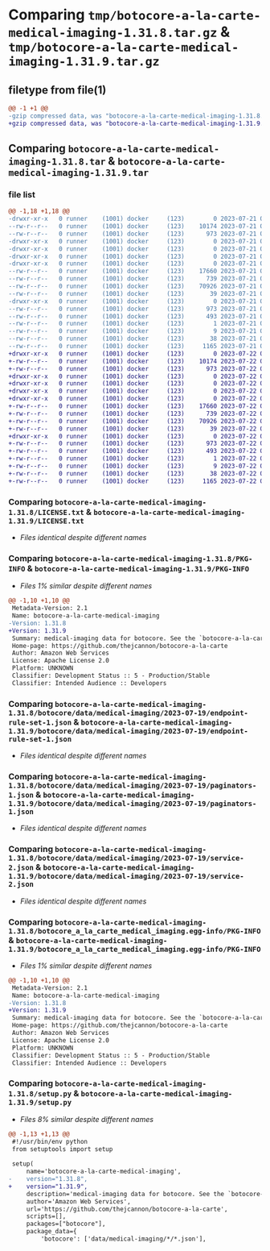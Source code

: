 # Comparing `tmp/botocore-a-la-carte-medical-imaging-1.31.8.tar.gz` & `tmp/botocore-a-la-carte-medical-imaging-1.31.9.tar.gz`

## filetype from file(1)

```diff
@@ -1 +1 @@
-gzip compressed data, was "botocore-a-la-carte-medical-imaging-1.31.8.tar", last modified: Fri Jul 21 01:21:47 2023, max compression
+gzip compressed data, was "botocore-a-la-carte-medical-imaging-1.31.9.tar", last modified: Sat Jul 22 01:20:48 2023, max compression
```

## Comparing `botocore-a-la-carte-medical-imaging-1.31.8.tar` & `botocore-a-la-carte-medical-imaging-1.31.9.tar`

### file list

```diff
@@ -1,18 +1,18 @@
-drwxr-xr-x   0 runner    (1001) docker     (123)        0 2023-07-21 01:21:47.083409 botocore-a-la-carte-medical-imaging-1.31.8/
--rw-r--r--   0 runner    (1001) docker     (123)    10174 2023-07-21 01:21:46.000000 botocore-a-la-carte-medical-imaging-1.31.8/LICENSE.txt
--rw-r--r--   0 runner    (1001) docker     (123)      973 2023-07-21 01:21:47.083409 botocore-a-la-carte-medical-imaging-1.31.8/PKG-INFO
-drwxr-xr-x   0 runner    (1001) docker     (123)        0 2023-07-21 01:21:47.079409 botocore-a-la-carte-medical-imaging-1.31.8/botocore/
-drwxr-xr-x   0 runner    (1001) docker     (123)        0 2023-07-21 01:21:47.079409 botocore-a-la-carte-medical-imaging-1.31.8/botocore/data/
-drwxr-xr-x   0 runner    (1001) docker     (123)        0 2023-07-21 01:21:47.079409 botocore-a-la-carte-medical-imaging-1.31.8/botocore/data/medical-imaging/
-drwxr-xr-x   0 runner    (1001) docker     (123)        0 2023-07-21 01:21:47.083409 botocore-a-la-carte-medical-imaging-1.31.8/botocore/data/medical-imaging/2023-07-19/
--rw-r--r--   0 runner    (1001) docker     (123)    17660 2023-07-21 01:21:06.000000 botocore-a-la-carte-medical-imaging-1.31.8/botocore/data/medical-imaging/2023-07-19/endpoint-rule-set-1.json
--rw-r--r--   0 runner    (1001) docker     (123)      739 2023-07-21 01:21:06.000000 botocore-a-la-carte-medical-imaging-1.31.8/botocore/data/medical-imaging/2023-07-19/paginators-1.json
--rw-r--r--   0 runner    (1001) docker     (123)    70926 2023-07-21 01:21:06.000000 botocore-a-la-carte-medical-imaging-1.31.8/botocore/data/medical-imaging/2023-07-19/service-2.json
--rw-r--r--   0 runner    (1001) docker     (123)       39 2023-07-21 01:21:06.000000 botocore-a-la-carte-medical-imaging-1.31.8/botocore/data/medical-imaging/2023-07-19/waiters-2.json
-drwxr-xr-x   0 runner    (1001) docker     (123)        0 2023-07-21 01:21:47.083409 botocore-a-la-carte-medical-imaging-1.31.8/botocore_a_la_carte_medical_imaging.egg-info/
--rw-r--r--   0 runner    (1001) docker     (123)      973 2023-07-21 01:21:47.000000 botocore-a-la-carte-medical-imaging-1.31.8/botocore_a_la_carte_medical_imaging.egg-info/PKG-INFO
--rw-r--r--   0 runner    (1001) docker     (123)      493 2023-07-21 01:21:47.000000 botocore-a-la-carte-medical-imaging-1.31.8/botocore_a_la_carte_medical_imaging.egg-info/SOURCES.txt
--rw-r--r--   0 runner    (1001) docker     (123)        1 2023-07-21 01:21:47.000000 botocore-a-la-carte-medical-imaging-1.31.8/botocore_a_la_carte_medical_imaging.egg-info/dependency_links.txt
--rw-r--r--   0 runner    (1001) docker     (123)        9 2023-07-21 01:21:47.000000 botocore-a-la-carte-medical-imaging-1.31.8/botocore_a_la_carte_medical_imaging.egg-info/top_level.txt
--rw-r--r--   0 runner    (1001) docker     (123)       38 2023-07-21 01:21:47.083409 botocore-a-la-carte-medical-imaging-1.31.8/setup.cfg
--rw-r--r--   0 runner    (1001) docker     (123)     1165 2023-07-21 01:21:46.000000 botocore-a-la-carte-medical-imaging-1.31.8/setup.py
+drwxr-xr-x   0 runner    (1001) docker     (123)        0 2023-07-22 01:20:48.385279 botocore-a-la-carte-medical-imaging-1.31.9/
+-rw-r--r--   0 runner    (1001) docker     (123)    10174 2023-07-22 01:20:48.000000 botocore-a-la-carte-medical-imaging-1.31.9/LICENSE.txt
+-rw-r--r--   0 runner    (1001) docker     (123)      973 2023-07-22 01:20:48.385279 botocore-a-la-carte-medical-imaging-1.31.9/PKG-INFO
+drwxr-xr-x   0 runner    (1001) docker     (123)        0 2023-07-22 01:20:48.385279 botocore-a-la-carte-medical-imaging-1.31.9/botocore/
+drwxr-xr-x   0 runner    (1001) docker     (123)        0 2023-07-22 01:20:48.385279 botocore-a-la-carte-medical-imaging-1.31.9/botocore/data/
+drwxr-xr-x   0 runner    (1001) docker     (123)        0 2023-07-22 01:20:48.385279 botocore-a-la-carte-medical-imaging-1.31.9/botocore/data/medical-imaging/
+drwxr-xr-x   0 runner    (1001) docker     (123)        0 2023-07-22 01:20:48.385279 botocore-a-la-carte-medical-imaging-1.31.9/botocore/data/medical-imaging/2023-07-19/
+-rw-r--r--   0 runner    (1001) docker     (123)    17660 2023-07-22 01:20:09.000000 botocore-a-la-carte-medical-imaging-1.31.9/botocore/data/medical-imaging/2023-07-19/endpoint-rule-set-1.json
+-rw-r--r--   0 runner    (1001) docker     (123)      739 2023-07-22 01:20:09.000000 botocore-a-la-carte-medical-imaging-1.31.9/botocore/data/medical-imaging/2023-07-19/paginators-1.json
+-rw-r--r--   0 runner    (1001) docker     (123)    70926 2023-07-22 01:20:09.000000 botocore-a-la-carte-medical-imaging-1.31.9/botocore/data/medical-imaging/2023-07-19/service-2.json
+-rw-r--r--   0 runner    (1001) docker     (123)       39 2023-07-22 01:20:09.000000 botocore-a-la-carte-medical-imaging-1.31.9/botocore/data/medical-imaging/2023-07-19/waiters-2.json
+drwxr-xr-x   0 runner    (1001) docker     (123)        0 2023-07-22 01:20:48.385279 botocore-a-la-carte-medical-imaging-1.31.9/botocore_a_la_carte_medical_imaging.egg-info/
+-rw-r--r--   0 runner    (1001) docker     (123)      973 2023-07-22 01:20:48.000000 botocore-a-la-carte-medical-imaging-1.31.9/botocore_a_la_carte_medical_imaging.egg-info/PKG-INFO
+-rw-r--r--   0 runner    (1001) docker     (123)      493 2023-07-22 01:20:48.000000 botocore-a-la-carte-medical-imaging-1.31.9/botocore_a_la_carte_medical_imaging.egg-info/SOURCES.txt
+-rw-r--r--   0 runner    (1001) docker     (123)        1 2023-07-22 01:20:48.000000 botocore-a-la-carte-medical-imaging-1.31.9/botocore_a_la_carte_medical_imaging.egg-info/dependency_links.txt
+-rw-r--r--   0 runner    (1001) docker     (123)        9 2023-07-22 01:20:48.000000 botocore-a-la-carte-medical-imaging-1.31.9/botocore_a_la_carte_medical_imaging.egg-info/top_level.txt
+-rw-r--r--   0 runner    (1001) docker     (123)       38 2023-07-22 01:20:48.385279 botocore-a-la-carte-medical-imaging-1.31.9/setup.cfg
+-rw-r--r--   0 runner    (1001) docker     (123)     1165 2023-07-22 01:20:48.000000 botocore-a-la-carte-medical-imaging-1.31.9/setup.py
```

### Comparing `botocore-a-la-carte-medical-imaging-1.31.8/LICENSE.txt` & `botocore-a-la-carte-medical-imaging-1.31.9/LICENSE.txt`

 * *Files identical despite different names*

### Comparing `botocore-a-la-carte-medical-imaging-1.31.8/PKG-INFO` & `botocore-a-la-carte-medical-imaging-1.31.9/PKG-INFO`

 * *Files 1% similar despite different names*

```diff
@@ -1,10 +1,10 @@
 Metadata-Version: 2.1
 Name: botocore-a-la-carte-medical-imaging
-Version: 1.31.8
+Version: 1.31.9
 Summary: medical-imaging data for botocore. See the `botocore-a-la-carte` package for more info.
 Home-page: https://github.com/thejcannon/botocore-a-la-carte
 Author: Amazon Web Services
 License: Apache License 2.0
 Platform: UNKNOWN
 Classifier: Development Status :: 5 - Production/Stable
 Classifier: Intended Audience :: Developers
```

### Comparing `botocore-a-la-carte-medical-imaging-1.31.8/botocore/data/medical-imaging/2023-07-19/endpoint-rule-set-1.json` & `botocore-a-la-carte-medical-imaging-1.31.9/botocore/data/medical-imaging/2023-07-19/endpoint-rule-set-1.json`

 * *Files identical despite different names*

### Comparing `botocore-a-la-carte-medical-imaging-1.31.8/botocore/data/medical-imaging/2023-07-19/paginators-1.json` & `botocore-a-la-carte-medical-imaging-1.31.9/botocore/data/medical-imaging/2023-07-19/paginators-1.json`

 * *Files identical despite different names*

### Comparing `botocore-a-la-carte-medical-imaging-1.31.8/botocore/data/medical-imaging/2023-07-19/service-2.json` & `botocore-a-la-carte-medical-imaging-1.31.9/botocore/data/medical-imaging/2023-07-19/service-2.json`

 * *Files identical despite different names*

### Comparing `botocore-a-la-carte-medical-imaging-1.31.8/botocore_a_la_carte_medical_imaging.egg-info/PKG-INFO` & `botocore-a-la-carte-medical-imaging-1.31.9/botocore_a_la_carte_medical_imaging.egg-info/PKG-INFO`

 * *Files 1% similar despite different names*

```diff
@@ -1,10 +1,10 @@
 Metadata-Version: 2.1
 Name: botocore-a-la-carte-medical-imaging
-Version: 1.31.8
+Version: 1.31.9
 Summary: medical-imaging data for botocore. See the `botocore-a-la-carte` package for more info.
 Home-page: https://github.com/thejcannon/botocore-a-la-carte
 Author: Amazon Web Services
 License: Apache License 2.0
 Platform: UNKNOWN
 Classifier: Development Status :: 5 - Production/Stable
 Classifier: Intended Audience :: Developers
```

### Comparing `botocore-a-la-carte-medical-imaging-1.31.8/setup.py` & `botocore-a-la-carte-medical-imaging-1.31.9/setup.py`

 * *Files 8% similar despite different names*

```diff
@@ -1,13 +1,13 @@
 #!/usr/bin/env python
 from setuptools import setup
 
 setup(
     name='botocore-a-la-carte-medical-imaging',
-    version="1.31.8",
+    version="1.31.9",
     description='medical-imaging data for botocore. See the `botocore-a-la-carte` package for more info.',
     author='Amazon Web Services',
     url='https://github.com/thejcannon/botocore-a-la-carte',
     scripts=[],
     packages=["botocore"],
     package_data={
         'botocore': ['data/medical-imaging/*/*.json'],
```

